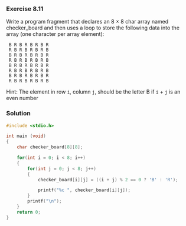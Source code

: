 ### Exercise 8.11

Write a program fragment that declares an 8 × 8 char array named checker_board and then uses a loop to store the following data into the array (one character per array element):

```
 B R B R B R B R
 R B R B R B R B
 B R B R B R B R
 R B R B R B R B
 B R B R B R B R
 R B R B R B R B
 B R B R B R B R
 R B R B R B R B
 ```

Hint: The element in row `i`, column `j`, should be the letter B if `i` + `j` is an even number

### Solution

```c
#include <stdio.h>

int main (void)
{
    char checker_board[8][8];

    for(int i = 0; i < 8; i++)
    {
        for(int j = 0; j < 8; j++)
        {   
            checker_board[i][j] = ((i + j) % 2 == 0 ? 'B' : 'R');

            printf("%c ", checker_board[i][j]);
        }
        printf("\n");
    }
    return 0;
}
```

    
